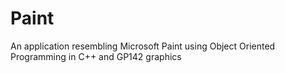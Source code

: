 # Paint
An application resembling Microsoft Paint using Object Oriented Programming in C++ and GP142 graphics

